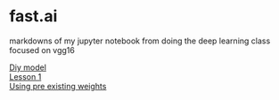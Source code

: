# fast.ai
markdowns of my jupyter notebook from doing the deep learning class focused on vgg16

[Diy model](diy_model/lesson1_robin_from_scratch.md)  
[Lesson 1](lesson1/lesson1.md)  
[Using pre existing weights](pre-existing-weights/pre-existing-weights.md.md)  
